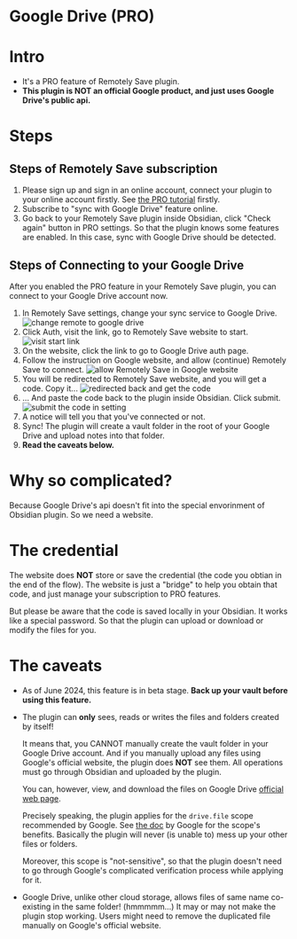 # Google Drive (PRO)

# Intro

* It's a PRO feature of Remotely Save plugin.
* **This plugin is NOT an official Google product, and just uses Google Drive's public api.**

# Steps

## Steps of Remotely Save subscription

1. Please sign up and sign in an online account, connect your plugin to your online account firstly. See [the PRO tutorial](../../pro/README.md) firstly.
2. Subscribe to "sync with Google Drive" feature online.
3. Go back to your Remotely Save plugin inside Obsidian, click "Check again" button in PRO settings. So that the plugin knows some features are enabled. In this case, sync with Google Drive should be detected.

## Steps of Connecting to your Google Drive

After you enabled the PRO feature in your Remotely Save plugin, you can connect to your Google Drive account now.

1. In Remotely Save settings, change your sync service to Google Drive.
    ![change remote to google drive](./change_remote_to_google_drive.png)
2. Click Auth, visit the link, go to Remotely Save website to start.
    ![visit start link](./google_drive_auth_link.png)
3. On the website, click the link to go to Google Drive auth page.
4. Follow the instruction on Google website, and allow (continue) Remotely Save to connect.
    ![allow Remotely Save in Google website](./google_drive_auth_allow.png)
5. You will be redirected to Remotely Save website, and you will get a code. Copy it...
    ![redirected back and get the code](./google_drive_auth_code_show.png)
6. ... And paste the code back to the plugin inside Obsidian. Click submit.
    ![submit the code in setting](./google_drive_code_submit.png)
7. A notice will tell you that you've connected or not.
8. Sync! The plugin will create a vault folder in the root of your Google Drive and upload notes into that folder.
9. **Read the caveats below.**

# Why so complicated?

Because Google Drive's api doesn't fit into the special envorinment of Obsidian plugin. So we need a website.

# The credential

The website does **NOT** store or save the credential (the code you obtian in the end of the flow). The website is just a "bridge" to help you obtain that code, and just manage your subscription to PRO features.

But please be aware that the code is saved locally in your Obsidian. It works like a special password. So that the plugin can upload or download or modify the files for you.

# The caveats

* As of June 2024, this feature is in beta stage. **Back up your vault before using this feature.**

* The plugin can **only** sees, reads or writes the files and folders created by itself! 

    It means that, you CANNOT manually create the vault folder in your Google Drive account. And if you manually upload any files using Google's official website, the plugin does **NOT** see them. All operations must go through Obsidian and uploaded by the plugin.

    You can, however, view, and download the files on Google Drive [official web page](https://drive.google.com/drive/u/0/my-drive).

    Precisely speaking, the plugin applies for the `drive.file` scope recommended by Google. See [the doc](https://developers.google.com/drive/api/guides/api-specific-auth#benefits) by Google for the scope's benefits. Basically the plugin will never (is unable to) mess up your other files or folders.

    Moreover, this scope is "not-sensitive", so that the plugin doesn't need to go through Google's complicated verification process while applying for it.

* Google Drive, unlike other cloud storage, allows files of same name co-existing in the same folder! (hmmmmm...) It may or may not make the plugin stop working. Users might need to remove the duplicated file manually on Google's official website.
